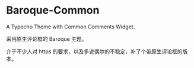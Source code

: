 # Baroque-Common
A Typecho Theme with Common Comments Widget.

采用原生评论框的 Baroque 主题。

介于不少人对 https 的要求，以及多说偶尔的不稳定，补了个带原生评论框的版本。
